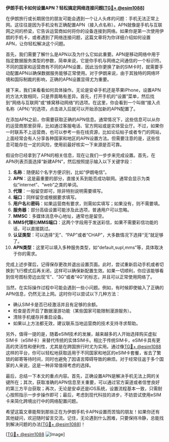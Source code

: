 **伊朗手机卡如何设置APN？轻松搞定网络连接问题[[TG💪+ @esim1088](https://t.me/s/esim1088)]**

在伊朗旅行或长期居住的朋友可能会遇到一个让人头疼的问题：手机无法正常上网。这往往是因为手机没有正确配置APN（接入点名称）。APN就像是手机与互联网之间的桥梁，它告诉运营商如何将你的设备连接到网络。如果你是第一次使用伊朗的手机卡，或者遇到了网络连接问题，这篇文章将为你详细介绍如何设置APN，让你轻松解决这个问题。

首先，我们需要了解什么是APN以及为什么它如此重要。APN是移动网络中用于指定数据服务类型的参数，简单来说，它是你手机与网络之间通信的一个标识符。不同的国家和运营商有不同的APN设置，因此当你更换了新的SIM卡时，就需要手动配置APN以确保数据服务能够正常使用。对于伊朗来说，由于其独特的网络环境和国际制裁的影响，正确的APN设置显得尤为重要。

接下来，我们来看看如何具体操作。无论是安卓手机还是苹果iPhone，设置APN的方法大致相同，只是界面略有差异。首先，打开手机的“设置”菜单，然后找到“网络与互联网”或“蜂窝移动网络”的选项。在这里，你会看到一个叫做“接入点名称（APN）”的选项，点击进入后就可以开始添加新的APN配置了。

在添加APN之前，你需要获取正确的APN信息。通常情况下，这些信息可以从你的运营商那里获得，比如通过客服电话、官方网站或是实体营业厅。不过，如果你一时联系不上运营商，也可以参考一些在线资源，比如论坛帖子或者专门的网站，上面经常会有人分享各种国家和地区的APN设置方法。但需要注意的是，这些信息可能存在一定的风险，使用前最好核实一下来源是否可靠。

假设你已经拿到了APN的相关信息，现在让我们一步步来完成设置。首先，在APN列表页面选择“新建APN”，然后按照提示输入以下关键字段：

1. **名称**：随便起个名字方便识别，比如“伊朗电信”。
2. **APN**：这是最重要的部分，直接关系到能否成功联网。通常会显示为类似“internet”、“web”之类的单词。
3. **代理**：一般留空即可，除非特别说明需要填写。
4. **端口**：同样留空或根据要求填写。
5. **用户名**和**密码**：如果运营商有要求，则需如实填写；如果没有，则不需要填。
6. **服务器**：部分高级设置可能涉及此选项，普通用户可以忽略。
7. **MMSC**：多媒体消息中心地址，通常也是留空。
8. **MMS代理**和**MMS端口**：这两个字段用于发送彩信，如果不需要彩信功能的话，可以直接跳过。
9. **认证类型**：可以选择“无”、“PAP”或者“CHAP”，大多数情况下选择“无”就足够了。
10. **APN类型**：这里可以填入多种服务类型，如“default,supl,mms”等，具体取决于你的需求。

完成上述步骤后，记得保存更改并退出设置页面。此时，尝试重新启动手机或者切换到飞行模式后再关闭，这样可以确保新配置生效。如果一切顺利，你应该能够看到信号图标旁边出现“E”、“3G”或者“4G”的标志，并且可以正常使用网络了。

当然，在实际操作过程中可能会遇到一些小问题。例如，有时候即使输入了正确的APN信息，仍然无法上网。这时你可以尝试以下几种方法：

- 确认SIM卡是否已经激活并且有足够的余额。
- 检查是否开启了数据漫游功能（某些国家可能限制漫游服务）。
- 清除手机缓存并重启设备。
- 如果以上方法都无效，建议联系当地运营商的技术支持寻求帮助。

另外，值得一提的是，随着eSIM技术的发展，越来越多的人开始选择购买虚拟SIM卡（eSIM卡）来替代传统的实体SIM卡。相比于传统SIM卡，eSIM卡具有更高的灵活性和便利性，尤其是在跨国旅行时尤为实用。通过像[TG💪+ @esim1088](https://t.me/s/esim1088)这样的平台，你可以轻松地获取适用于不同国家和地区的eSIM卡套餐，省去了繁琐的邮寄等待时间，同时也避免了因语言障碍导致的麻烦。对于经常往返于多个国家的人来说，这是一种非常值得考虑的选择。

最后，总结一下本文的重点内容。首先，正确设置APN是解决手机无法上网的关键所在；其次，获取准确的APN信息至关重要，可以通过官方渠道或者信誉良好的第三方平台获取；再次，无论是安卓还是iOS系统，设置流程基本一致，只需耐心按照指示一步步操作即可；最后，考虑到现代科技的进步，不妨尝试使用eSIM卡来简化跨境出行中的网络配置问题。

希望这篇文章能帮到那些正在为伊朗手机卡APN设置而苦恼的朋友！如果你还有其他疑问，欢迎随时留言交流。记住，无论遇到什么困难，只要保持冷静，总能找到解决问题的办法[[TG💪+ @esim1088](https://t.me/s/esim1088)]！

[[TG💪+ @esim1088](https://t.me/s/esim1088) ![Image](https://i.postimg.cc/4NQfJmqS/Snipaste-2025-05-13-00-14-12.png)]